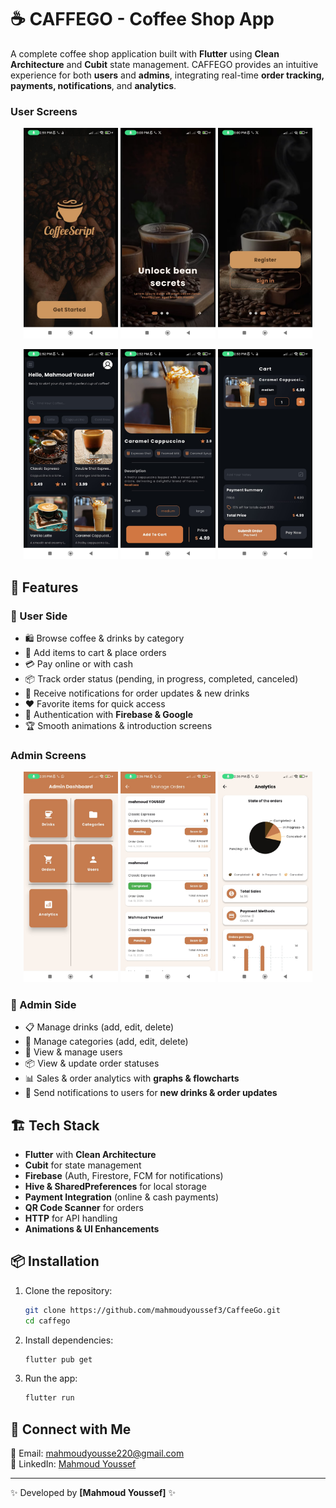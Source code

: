 # ☕ CAFFEGO  - Coffee Shop App

A complete coffee shop application built with **Flutter** using **Clean Architecture** and **Cubit** state management. CAFFEGO provides an intuitive experience for both **users** and **admins**, integrating real-time **order tracking, payments, notifications**, and **analytics**.

### User Screens
<p align="center">
  <img src="screenshots/onboarding/intro_screen.jpg" width="30%">
  <img src="screenshots/onboarding/on_boarding2.jpg" width="30%">
  <img src="screenshots/onboarding/onboarding_1.jpg" width="30%">

</p>

<p align="center">
  <img src="screenshots/user/home_screen.jpg" width="30%">
  <img src="screenshots/user/item_details.jpg" width="30%">
  <img src="screenshots/user/cart.jpg" width="30%">
</p>

## 🚀 Features
### 🔹 User Side
- 🛍️ Browse coffee & drinks by category
- 🛒 Add items to cart & place orders
- 💳 Pay online or with cash
- 📦 Track order status (pending, in progress, completed, canceled)
- 🔔 Receive notifications for order updates & new drinks
- ❤️ Favorite items for quick access
- 🔐 Authentication with **Firebase & Google**
- 🏆 Smooth animations & introduction screens

### Admin Screens

<p align="center">
  <img src="screenshots/admin/admin_home_screen.jpg" width="30%">
  <img src="screenshots/admin/orders.jpg" width="30%">
  <img src="screenshots/admin/analytics.jpg" width="30%">
</p>

### 🔹 Admin Side

- 📋 Manage drinks (add, edit, delete)
- 📂 Manage categories (add, edit, delete)
- 👥 View & manage users
- 📦 View & update order statuses
- 📊 Sales & order analytics with **graphs & flowcharts**
- 🔔 Send notifications to users for **new drinks & order updates**

## 🏗️ Tech Stack
- **Flutter** with **Clean Architecture**
- **Cubit** for state management
- **Firebase** (Auth, Firestore, FCM for notifications)
- **Hive & SharedPreferences** for local storage
- **Payment Integration** (online & cash payments)
- **QR Code Scanner** for orders
- **HTTP** for API handling
- **Animations & UI Enhancements**

## 📦 Installation
1. Clone the repository:
   ```bash
   git clone https://github.com/mahmoudyoussef3/CaffeeGo.git
   cd caffego
   ```
2. Install dependencies:
   ```bash
   flutter pub get
   ```
3. Run the app:
   ```bash
   flutter run
   ```

## 🔗 Connect with Me
📧 Email: [mahmoudyousse220@gmail.com](mailto:your-email@example.com)  
🔗 LinkedIn: [Mahmoud Youssef](https://www.linkedin.com/in/mahmoud-youssef-863b3b21a/)

---
✨ Developed by **[Mahmoud Youssef]** ✨